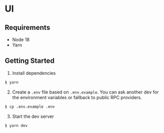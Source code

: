 # UI

## Requirements

- Node 18
- Yarn

## Getting Started

1. Install dependencies

```sh
$ yarn
```

2. Create a `.env` file based on `.env.example`. You can ask another dev for the
   environment variables or fallback to public RPC providers.

```sh
$ cp .env.example .env
```

3. Start the dev server

```sh
$ yarn dev
```
